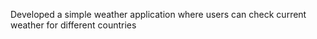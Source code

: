 Developed a simple weather application where users can check current
weather for different countries
